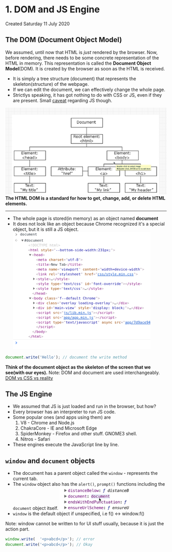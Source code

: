 # 1. DOM and JS Engine
Created Saturday 11 July 2020

## The DOM (Document Object Model)
We assumed, until now that HTML is _just_ rendered by the browser. Now, before rendering, there needs to be some concrete representation of the HTML in memory. This representation is called the **Document Object Model**(DOM). It is created by the browser as soon as the HTML is received.

- It is simply a tree structure (document) that represents the skeleton(structure) of the webpage.
- If we can edit the document, we can effectively change the whole page.
- Strictlys speaking, it has got nothing to do with CSS or JS, even if they are present. Small [caveat](https://bitsofco.de/what-exactly-is-the-dom/) regarding JS though.

![](/assets/1_DOM_and_JS_Engine-image-1.png)
**The HTML DOM is a standard for how to get, change, add, or delete HTML elements.**

---

- The whole page is stored(in memory) as an object named **document**
- It does not look like an object because Chrome recognized it's a special object, but it is still a JS object.
	![](/assets/1_DOM_and_JS_Engine-image-2.png)

```js
document.write('Hello'); // document the write method
```

**Think of the **document** object as the skeleton of the screen that we see(with our eyes).**
Note: DOM and document are used interchangeably.
[DOM vs CSS vs reality](https://bitsofco.de/what-exactly-is-the-dom/#:~:text=This%20is%20because%20the%20DOM,styles%20applied%20to%20the%20element.)


## The JS Engine
- We assumed that JS is just loaded and run in the browser, but how?
- Every browser has an interpreter to run JS code.
- Some popular ones (and apps using them) are
  1.  V8 - Chrome and Node.js
  2.  ChakraCore - IE and Microsoft Edge
  3.  SpiderMonkey - Firefox and other stuff. GNOME3 shell.
  4.  Nitros - Safari
- These engines execute the JavaScript line by line.

## `window` and `document` objects
- The document has a parent object called the `window` - represents the current tab.
- The `window` object also has the `alert()`, `prompt()` functions including the `document` object itself.
	![](/assets/1_DOM_and_JS_Engine-image-3.png)
- `window` is the default object if unspecified, i.e f() ↔ window.f()

Note: window cannot be written to for UI stuff usually, because it is just the action part.
```js
window.write(  '<p>abcd</p>'); // error
document.write('<p>abcd</p>'); // Okay
```
